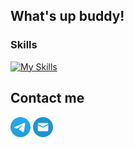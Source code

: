 ## What's up buddy!

### Skills
[![My Skills](https://skillicons.dev/icons?i=swift,github,gitlab,figma)](https://skillicons.dev)

## Contact me
[<img src="images/telegram.png" width="32"/>](https://t.me/sidzhee "https://t.me/sidzhee")
[<img src="images/mail.png" width="32"/>](mailto:sidzheone@gmail.com "sidzheone@gmail.com")
